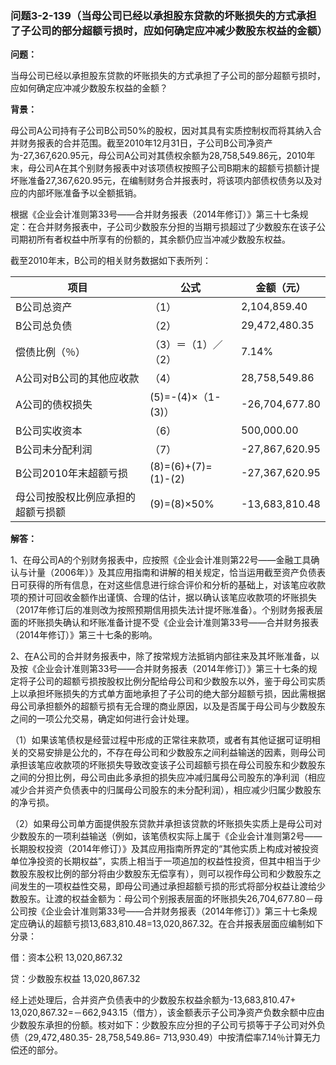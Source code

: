 ### 问题3-2-139（当母公司已经以承担股东贷款的坏账损失的方式承担了子公司的部分超额亏损时，应如何确定应冲减少数股东权益的金额）

**问题：**

当母公司已经以承担股东贷款的坏账损失的方式承担了子公司的部分超额亏损时，应如何确定应冲减少数股东权益的金额？

**背景：**

母公司A公司持有子公司B公司50%的股权，因对其具有实质控制权而将其纳入合并财务报表的合并范围。截至2010年12月31日，子公司B公司净资产为-27,367,620.95元，母公司A公司对其债权余额为28,758,549.86元，2010年末，母公司A在其个别财务报表中对该项债权按照子公司B期末的超额亏损额计提坏账准备27,367,620.95元，在编制财务合并报表时，将该项内部债权债务以及对应的内部坏账准备予以全额抵销。

根据《企业会计准则第33号——合并财务报表（2014年修订）》第三十七条规定：在合并财务报表中，子公司少数股东分担的当期亏损超过了少数股东在该子公司期初所有者权益中所享有的份额的，其余额仍应当冲减少数股东权益。

截至2010年末，B公司的相关财务数据如下表所列：

| 项目                               | 公式                | 金额（元）      |
|------------------------------------|---------------------|-----------------|
| B公司总资产                        | （1）               |  2,104,859.40   |
| B公司总负债                        | （2）               |  29,472,480.35  |
| 偿债比例（％）                     | （3）＝（1）／（2） | 7.14%           |
| A公司对B公司的其他应收款           | （4）               |  28,758,549.86  |
| A公司的债权损失                    | (5)=-(4)×（1-(3)）  | -26,704,677.80  |
| B公司实收资本                      | （6）               | 500,000.00      |
| B公司未分配利润                    | （7）               | -27,867,620.95  |
| B公司2010年末超额亏损              | (8)=(6)+(7)=(1)-(2) | -27,367,620.95  |
| 母公司按股权比例应承担的超额亏损额 | (9)=(8)×50%         | -13,683,810.48  |

**解答：**

1、在母公司A的个别财务报表中，应按照《企业会计准则第22号——金融工具确认与计量（2006年）》及其应用指南和讲解的相关规定，恰当运用截至资产负债表日可获得的所有信息，在对这些信息进行综合评价和分析的基础上，对该笔应收款项的预计可回收金额作出谨慎、合理的估计，据以确认该笔应收款项的坏账损失（2017年修订后的准则改为按照预期信用损失法计提坏账准备）。个别财务报表层面的坏账损失确认和坏账准备计提不受《企业会计准则第33号——合并财务报表（2014年修订）》第三十七条的影响。

2、在A公司的合并财务报表中，除了按常规方法抵销内部往来及其坏账准备，以及按《企业会计准则第33号——合并财务报表（2014年修订）》第三十七条的规定将子公司的超额亏损按股权比例分配给母公司和少数股东以外，鉴于母公司实质上以承担坏账损失的方式单方面地承担了子公司的绝大部分超额亏损，因此需根据母公司承担额外的超额亏损有无合理的商业原因，以及是否属于母公司与少数股东之间的一项公允交易，确定如何进行会计处理。

（1）如果该笔债权是经营过程中形成的正常往来款项，或者有其他证据可证明相关的交易安排是公允的，不存在母公司和少数股东之间利益输送的因素，则母公司承担该笔应收款项的坏账损失导致改变该子公司超额亏损在母公司股东和少数股东之间的分担比例，母公司由此多承担的损失应冲减归属母公司股东的净利润（相应减少合并资产负债表中的归属母公司股东的未分配利润），相应减少归属少数股东的净亏损。

（2）如果母公司单方面提供股东贷款并承担该贷款的坏账损失实质上是母公司对少数股东的一项利益输送（例如，该笔债权实际上属于《企业会计准则第2号——长期股权投资（2014年修订）》及其应用指南所界定的“其他实质上构成对被投资单位净投资的长期权益”，实质上相当于一项追加的权益性投资，但其中相当于少数股东股权比例的部分将由少数股东无偿享有），则可以视作母公司和少数股东之间发生的一项权益性交易，即母公司通过承担超额亏损的形式将部分权益让渡给少数股东。让渡的权益金额为：母公司个别报表层面的坏账损失26,704,677.80－母公司按《企业会计准则第33号——合并财务报表（2014年修订）》第三十七条规定应确认的超额亏损13,683,810.48=13,020,867.32。在合并报表层面应编制如下分录：

借：资本公积 13,020,867.32

贷：少数股东权益 13,020,867.32

经上述处理后，合并资产负债表中的少数股东权益余额为-13,683,810.47+
13,020,867.32=－662,943.15（借方），该金额表示子公司净资产负数余额中应由少数股东承担的份额。核对如下：少数股东应分担的子公司亏损等于子公司对外负债（29,472,480.35-
28,758,549.86= 713,930.49）中按清偿率7.14％计算无力偿还的部分。